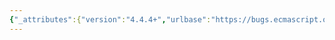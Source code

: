 ```yaml
---
{"_attributes":{"version":"4.4.4+","urlbase":"https://bugs.ecmascript.org/","maintainer":"dherman@mozilla.com"},"bug":{"bug_id":4319,"creation_ts":"2015-04-17 13:00:00 -0700","short_desc":"14.5.15: \"only occurs as part of an\"","delta_ts":"2015-10-02 13:14:02 -0700","product":"Draft for 6th Edition","component":"editorial issue","version":"Rev 38: April 14, 2015 Final Draft","rep_platform":"All","op_sys":"All","bug_status":"RESOLVED","resolution":"FIXED","priority":"Normal","bug_severity":"minor","everconfirmed":true,"reporter":{"uid":"jmdyck","name":"Michael Dyck"},"assigned_to":{"uid":"allen","name":"Allen Wirfs-Brock"},"long_desc":[{"commentid":14287,"comment_count":0,"who":{"uid":"jmdyck","name":"Michael Dyck"},"bug_when":"2015-04-17 13:00:55 -0700","thetext":"In 14.5.15 \"Runtime Semantics: BindingClassDeclarationEvaluation\",\nthe Note says:\n    <production> only occurs as part of an ExportDeclaration ...\nwhere \"only occurs as part of an\" is in a serif font.\n\nChange it to the normal sans-serif font."},{"commentid":14305,"comment_count":1,"who":{"uid":"allen","name":"Allen Wirfs-Brock"},"bug_when":"2015-04-19 13:06:41 -0700","thetext":"fixed in rev39 publication draft"}]}}
---
```

